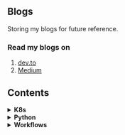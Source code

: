 ## Blogs

Storing my blogs for future reference.

### Read my blogs on

1. [dev.to](https://dev.to/yankee)
2. [Medium](https://medium.com/@yankee.exe)


## Contents
<details><summary><strong>K8s</strong></summary>

* [Deploy your Serverless Python function locally with OpenFaas in Kubernetes](https://github.com/yankeexe/blogs/blob/master/k8s/Deploy_your_Serverless_Python_function_locally_with_OpenFaas_in_Kubernetes.md)
* [How Rolling and Rollback Deployments work in Kubernetes](https://github.com/yankeexe/blogs/blob/master/k8s/How_Rolling_and_Rollback_Deployments_work_in_Kubernetes.md)
* [Setting up multi-node Kubernetes cluster locally with K3s and Multipass](https://github.com/yankeexe/blogs/blob/master/k8s/Setting_up_multi-node_Kubernetes_cluster_locally_with_K3s_and_Multipass.md)

</details>

<details><summary><strong>Python</strong></summary>

* [Understanding Iterators and Iterables in Python](https://github.com/yankeexe/blogs/blob/master/python/Iterators_and_Iterables_in_Python.md)
* [Understanding Callable in Python](https://github.com/yankeexe/blogs/blob/master/python/Understanding_Callable_in_Python.md)
</details>

<details><summary><strong>Workflows</strong></summary>

* [Command Line Productivity with ZSH Aliases](https://github.com/yankeexe/blogs/blob/master/workflows/Command_Line_Productivity_with_ZSH_Aliases.md)
* [Command line productivity with Fish shell](https://github.com/yankeexe/blogs/blob/master/workflows/Command_line_productivity_with_Fish_shell.md)
* [Faster Git workflow with Git Aliases](https://github.com/yankeexe/blogs/blob/master/workflows/Faster_Git_workflow_with_Git_Aliases.md)
* [Mastering Git Stash Workflow](https://github.com/yankeexe/blogs/blob/master/workflows/Mastering_Git_Stash_Workflow.md)
</details>
